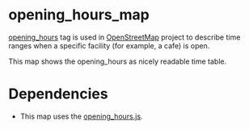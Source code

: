 # opening_hours_map

[opening_hours](http://wiki.openstreetmap.org/wiki/Key:opening_hours) tag is used in [OpenStreetMap](http://openstreetmap.org) project to describe time ranges when a specific facility (for example, a cafe) is open.

This map shows the opening_hours as nicely readable time table.

# Dependencies
* This map uses the [opening_hours.js][oh-lib].

[oh-lib]: https://github.com/ypid/opening_hours.js
